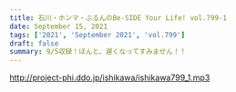 ```yaml
---
title: 石川・ホンマ・ぶるんのBe-SIDE Your Life! vol.799-1
date: September 15, 2021
tags: ['2021', 'September 2021', 'vol.799']
draft: false
summary: 9/5収録！ほんと、遅くなってすみません！！
---
```


http://project-phi.ddo.jp/ishikawa/ishikawa799_1.mp3
